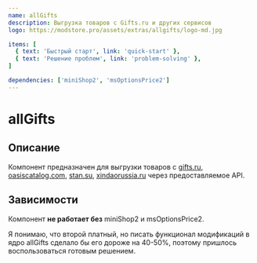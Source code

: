 ```yaml
---
name: allGifts
description: Выгрузка товаров с Gifts.ru и других сервисов
logo: https://modstore.pro/assets/extras/allgifts/logo-md.jpg

items: [
  { text: 'Быстрый старт', link: 'quick-start' },
  { text: 'Решение проблем', link: 'problem-solving' },
]

dependencies: ['miniShop2', 'msOptionsPrice2']
---
```


# allGifts

## Описание

Компонент предназначен для выгрузки товаров с [gifts.ru](https://gifts.ru), [oasiscatalog.com](https://oasiscatalog.com), [stan.su](https://stan.su), [xindaorussia.ru](https://xindaorussia.ru) через предоставляемое API.

## Зависимости

Компонент **не работает без** miniShop2 и msOptionsPrice2.

Я понимаю, что второй платный, но писать функционал модификаций в ядро allGifts сделало бы его дороже на 40-50%, поэтому пришлось воспользоваться готовым решением.
